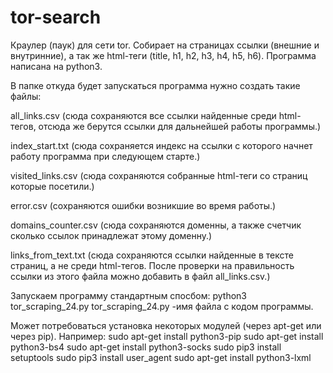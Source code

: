 # tor-search
Краулер (паук) для сети tor. Собирает на страницах ссылки (внешние и внутринние), а так же html-теги (title, h1, h2, h3, h4, h5, h6). 
Программа написана на python3.

В папке откуда будет запускаться программа нужно создать такие файлы:

 all_links.csv  (сюда сохраняются все ссылки найденные среди html-тегов, отсюда же берутся ссылки для дальнейшей работы программы.) 
 
 index_start.txt (сюда сохраняется индекс на ссылки с которого начнет работу программа при следующем старте.) 
 
 visited_links.csv (сюда сохраняются собранные html-теги со страниц которые посетили.) 
 
 error.csv (сохраняются ошибки возникшие во время работы.) 
 
 domains_counter.csv (сюда сохраняются доменны, а также счетчик сколько ссылок принадлежат этому доменну.) 
 
 links_from_text.txt (сюда сохраняются ссылки найденные в тексте страниц, а не среди html-тегов. После проверки на правильность ссылки из этого файла можно добавить в файл all_links.csv.) 


Запускаем программу стандартным спосбом: python3 tor_scraping_24.py
tor_scraping_24.py -имя файла с кодом программы.


Может потребоваться установка некоторых модулей (через apt-get или через pip). Например:
sudo apt-get install python3-pip
sudo apt-get install python3-bs4
sudo apt-get install python3-socks
sudo pip3 install setuptools
sudo pip3 install user_agent
sudo apt-get install python3-lxml
